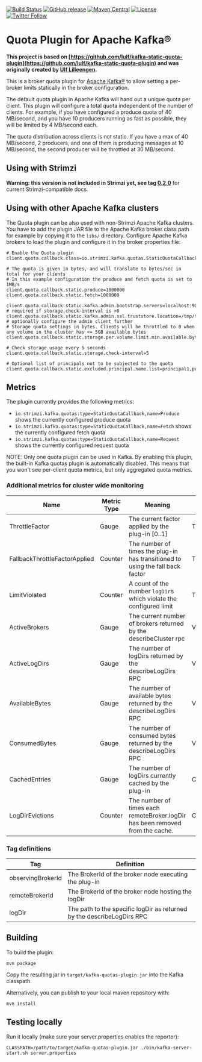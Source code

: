 [![Build Status](https://dev.azure.com/cncf/strimzi/_apis/build/status/kafka-quotas-plugin?branchName=main)](https://dev.azure.com/cncf/strimzi/_build/latest?definitionId=31&branchName=main)
[![GitHub release](https://img.shields.io/github/release/strimzi/kafka-quotas-plugin.svg)](https://github.com/strimzi/kafka-quotas-plugin/releases/latest)
[![Maven Central](https://maven-badges.herokuapp.com/maven-central/io.strimzi/kafka-quotas-plugin/badge.svg)](https://maven-badges.herokuapp.com/maven-central/io.strimzi/kafka-quotas-plugin)
[![License](https://img.shields.io/badge/license-Apache--2.0-blue.svg)](http://www.apache.org/licenses/LICENSE-2.0)
[![Twitter Follow](https://img.shields.io/twitter/follow/strimziio?style=social)](https://twitter.com/strimziio)

# Quota Plugin for Apache Kafka®

**This project is based on [https://github.com/lulf/kafka-static-quota-plugin](https://github.com/lulf/kafka-static-quota-plugin) and was originally created by [Ulf Lilleengen](https://github.com/lulf).**

This is a broker quota plugin for [Apache Kafka®](https://kafka.apache.org) to allow setting a per-broker limits statically in the broker configuration. 

The default quota plugin in Apache Kafka will hand out a unique quota per client. 
This plugin will configure a total quota independent of the number of clients. 
For example, if you have configured a produce quota of 40 MB/second, and you have 10 producers running as fast as possible, they will be limited by 4 MB/second each. 

The quota distribution across clients is not static. 
If you have a max of 40 MB/second, 2 producers, and one of them is producing messages at 10 MB/second, the second producer will be throttled at 30 MB/second.

## Using with Strimzi

**Warning: this version is not included in Strimzi yet, see tag [0.2.0](https://github.com/strimzi/kafka-quotas-plugin/tree/0.2.0)** for current Strimzi-compatible docs.

## Using with other Apache Kafka clusters 

The Quota plugin can be also used with non-Strimzi Apache Kafka clusters.
You have to add the plugin JAR file to the Apache Kafka broker class path for example by copying it to the `libs/` directory. 
Configure Apache Kafka brokers to load the plugin and configure it in the broker properties file:

```properties
# Enable the Quota plugin
client.quota.callback.class=io.strimzi.kafka.quotas.StaticQuotaCallback

# The quota is given in bytes, and will translate to bytes/sec in total for your clients
# In this example configuration the produce and fetch quota is set to 1MB/s
client.quota.callback.static.produce=1000000
client.quota.callback.static.fetch=1000000

client.quota.callback.static.kafka.admin.bootstrap.servers=localhost:9092 # required if storage.check-interval is >0
client.quota.callback.static.kafka.admin.ssl.truststore.location=/tmp/trust.jks # optionally configure the admin client further
# Storage quota settings in bytes. Clients will be throttled to 0 when any volume in the cluster has <= 5GB available bytes
client.quota.callback.static.storage.per.volume.limit.min.available.bytes=5368709120

# Check storage usage every 5 seconds
client.quota.callback.static.storage.check-interval=5

# Optional list of principals not to be subjected to the quota
client.quota.callback.static.excluded.principal.name.list=principal1,principal2
```

## Metrics

The plugin currently provides the following metrics:
* `io.strimzi.kafka.quotas:type=StaticQuotaCallback,name=Produce` shows the currently configured produce quota
* `io.strimzi.kafka.quotas:type=StaticQuotaCallback,name=Fetch` shows the currently configured fetch quota
* `io.strimzi.kafka.quotas:type=StaticQuotaCallback,name=Request` shows the currently configured request quota

NOTE: Only one quota plugin can be used in Kafka.
By enabling this plugin, the built-in Kafka quotas plugin is automatically disabled.
This means that you won't see per-client quota metrics, but only aggregated quota metrics.

### Additional metrics for cluster wide monitoring

| Name                          | Metric Type | Meaning                                                                        | Type                  | Tags                                          |
|-------------------------------|-------------|--------------------------------------------------------------------------------|-----------------------|-----------------------------------------------|
| ThrottleFactor                | Gauge       | The current factor applied by the plug-in [0..1]                               | ThrottleFactor        | `observingBrokerId`                           |
| FallbackThrottleFactorApplied | Counter     | The number of times the plug-in has transitioned to using the fall back factor | ThrottleFactor        | `observingBrokerId`                           |
| LimitViolated                 | Counter     | A count of the number `logDir`s which violate the configured limit             | ThrottleFactor        | `observingBrokerId`                           |
| ActiveBrokers                 | Gauge       | The current number of brokers returned by the describeCluster rpc              | VolumeSource          | `observingBrokerId`                           |
| ActiveLogDirs                 | Gauge       | The number of logDirs returned by the describeLogDirs RPC                      | VolumeSource          | `observingBrokerId`                           | 
| AvailableBytes                | Gauge       | The number of available bytes returned by the describeLogDirs RPC              | VolumeSource          | `[observingBrokerId, remoteBrokerId, logDir]` |
| ConsumedBytes                 | Gauge       | The number of consumed bytes returned by the describeLogDirs RPC               | VolumeSource          | `[observingBrokerId, remoteBrokerId, logDir]` |
| CachedEntries                 | Gauge       | The number of logDirs currently cached by the plug-in                          | CachingVolumeObserver | `observingBrokerId`                           |
| LogDirEvictions               | Counter     | The number of times each remoteBroker.logDir has been removed from the cache.  | CachingVolumeObserver | `[observingBrokerId, remoteBrokerId, logDir]` |

### Tag definitions

| Tag               | Definition                                                             |
|-------------------|------------------------------------------------------------------------|
| observingBrokerId | The BrokerId of the broker node executing the plug-in                  |
| remoteBrokerId    | The BrokerId of the broker node hosting the logDir                     |
| logDir            | The path to the specific logDir as returned by the describeLogDirs RPC |

## Building

To build the plugin:

```
mvn package
```

Copy the resulting jar in `target/kafka-quotas-plugin.jar` into the Kafka classpath.

Alternatively, you can publish to your local maven repository with:

```
mvn install
```

## Testing locally

Run it locally (make sure your server.properties enables the reporter):

```
CLASSPATH=/path/to/target/kafka-quotas-plugin.jar ./bin/kafka-server-start.sh server.properties
```

